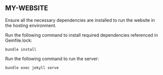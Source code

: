 ## MY-WEBSITE

Ensure all the necessary dependencies are installed to run the website in the hosting environment.

Run the following command to install required dependencies referenced in Gemfile.lock:
```
bundle install
```

Run the following command to run the server:
```
bundle exec jekyll serve
```
